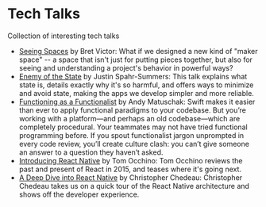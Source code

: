 # Tech Talks

Collection of interesting tech talks

- [Seeing Spaces](https://vimeo.com/97903574) by Bret Victor: What if we designed a new kind of "maker space" -- a space that isn't just for putting pieces together, but also for seeing and understanding a project's behavior in powerful ways?
- [Enemy of the State](https://www.youtube.com/watch?v=7AqXBuJOJkY) by Justin Spahr-Summers: This talk explains what state is, details exactly why it's so harmful, and offers ways to minimize and avoid state, making the apps we develop simpler and more reliable.
- [Functioning as a Functionalist](https://www.youtube.com/watch?v=rJosPrqBqrA) by Andy Matuschak: Swift makes it easier than ever to apply functional paradigms to your codebase. But you’re working with a platform—and perhaps an old codebase—which are completely procedural. Your teammates may not have tried functional programming before. If you spout functionalist jargon unprompted in every code review, you’ll create culture clash: you can’t give someone an answer to a question they haven’t asked.
- [Introducing React Native](https://www.youtube.com/watch?v=KVZ-P-ZI6W4) by Tom Occhino: Tom Occhino reviews the past and present of React in 2015, and teases where it's going next. 
- [A Deep Dive into React Native](https://www.youtube.com/watch?v=7rDsRXj9-cU)
by Christopher Chedeau: Christopher Chedeau takes us on a quick tour of the React Native architecture and shows off the developer experience.
